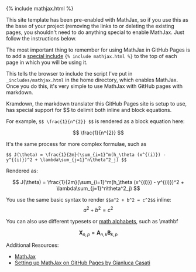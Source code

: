 {% include mathjax.html %}

This site template has been pre-enabled with MathJax, so if you use this as the base of your project (removing the links to or deleting the existing pages, you shouldn't need to do anything special to enable MathJax. Just follow the instructions below.

The most important thing to remember for using MathJax in GitHub Pages is to add a [special include](https://jekyllrb.com/docs/includes/) `{% include mathjax.html %}` to the top of each page in which you will be using it. 

This tells the browser to include the script I've put in `_includes/mathjax.html` in the home directory, which enables MathJax. Once you do this, it's very simple to use MathJax with GitHub pages with markdown.

Kramdown, the markdown translater this GitHub Pages site is setup to use, has special support for $$ to delimit both inline and block equations.

For example, `$$ \frac{1}{n^{2}} $$` is rendered as a block equation here:

$$ \frac{1}{n^{2}} $$


It's the same process for more complex formulae, such as 

```$$ J(\theta) = \frac{1}{2m}(\sum_{i=1}^m(h_\theta (x^{(i)}) - y^{(i)})^2 + \lambda\sum_{j=1}^n\theta^2_j) $$```

Rendered as:

$$ J(\theta) = \frac{1}{2m}(\sum_{i=1}^m(h_\theta (x^{(i)}) - y^{(i)})^2 + \lambda\sum_{j=1}^n\theta^2_j) $$

You use the same basic syntax to render `$$a^2 + b^2 = c^2$$` inline: $$a^2 + b^2 = c^2$$

You can also use different typesets or [math alphabets](http://milde.users.sourceforge.net/LUCR/Math/math-font-selection.xhtml), such as \mathbf

$$ \mathbf{X}_{n,p} = \mathbf{A}_{n,k} \mathbf{B}_{k,p} $$

Additional Resources: 
* [MathJax](http://docs.mathjax.org/en/latest/)
* [Setting up MathJax on GitHub Pages by Gianluca Casati](http://g14n.info/2014/09/math-on-github-pages/)

